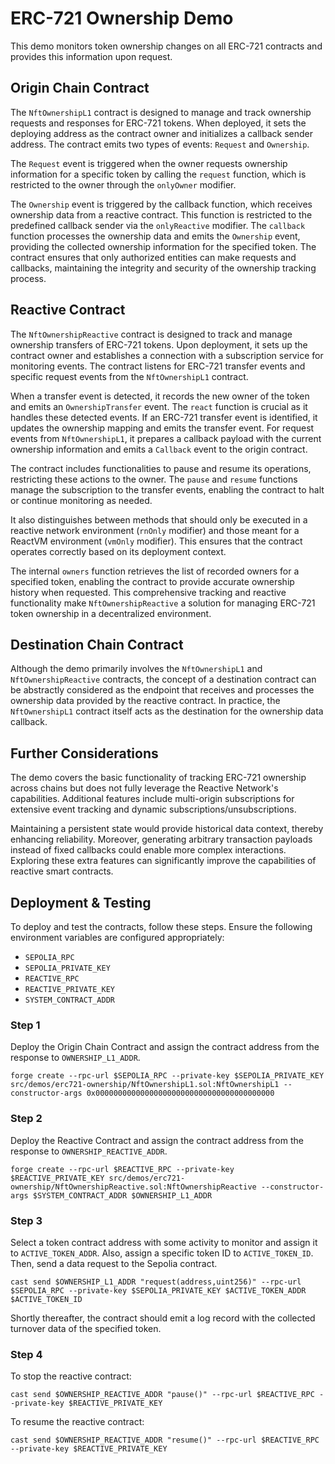 # ERC-721 Ownership Demo

This demo monitors token ownership changes on all ERC-721 contracts and provides this information upon request.

## Origin Chain Contract

The `NftOwnershipL1` contract is designed to manage and track ownership requests and responses for ERC-721 tokens. When deployed, it sets the deploying address as the contract owner and initializes a callback sender address. The contract emits two types of events: `Request` and `Ownership`.

The `Request` event is triggered when the owner requests ownership information for a specific token by calling the `request` function, which is restricted to the owner through the `onlyOwner` modifier.

The `Ownership` event is triggered by the callback function, which receives ownership data from a reactive contract. This function is restricted to the predefined callback sender via the `onlyReactive` modifier. The `callback` function processes the ownership data and emits the `Ownership` event, providing the collected ownership information for the specified token. The contract ensures that only authorized entities can make requests and callbacks, maintaining the integrity and security of the ownership tracking process.

## Reactive Contract

The `NftOwnershipReactive` contract is designed to track and manage ownership transfers of ERC-721 tokens. Upon deployment, it sets up the contract owner and establishes a connection with a subscription service for monitoring events. The contract listens for ERC-721 transfer events and specific request events from the `NftOwnershipL1` contract.

When a transfer event is detected, it records the new owner of the token and emits an `OwnershipTransfer` event. The `react` function is crucial as it handles these detected events. If an ERC-721 transfer event is identified, it updates the ownership mapping and emits the transfer event. For request events from `NftOwnershipL1`, it prepares a callback payload with the current ownership information and emits a `Callback` event to the origin contract.

The contract includes functionalities to pause and resume its operations, restricting these actions to the owner. The `pause` and `resume` functions manage the subscription to the transfer events, enabling the contract to halt or continue monitoring as needed.

It also distinguishes between methods that should only be executed in a reactive network environment (`rnOnly` modifier) and those meant for a ReactVM environment (`vmOnly` modifier). This ensures that the contract operates correctly based on its deployment context.

The internal `owners` function retrieves the list of recorded owners for a specified token, enabling the contract to provide accurate ownership history when requested. This comprehensive tracking and reactive functionality make `NftOwnershipReactive` a solution for managing ERC-721 token ownership in a decentralized environment.

## Destination Chain Contract

Although the demo primarily involves the `NftOwnershipL1` and `NftOwnershipReactive` contracts, the concept of a destination contract can be abstractly considered as the endpoint that receives and processes the ownership data provided by the reactive contract. In practice, the `NftOwnershipL1` contract itself acts as the destination for the ownership data callback.

## Further Considerations

The demo covers the basic functionality of tracking ERC-721 ownership across chains but does not fully leverage the Reactive Network's capabilities. Additional features include multi-origin subscriptions for extensive event tracking and dynamic subscriptions/unsubscriptions.

Maintaining a persistent state would provide historical data context, thereby enhancing reliability. Moreover, generating arbitrary transaction payloads instead of fixed callbacks could enable more complex interactions. Exploring these extra features can significantly improve the capabilities of reactive smart contracts.

## Deployment & Testing

To deploy and test the contracts, follow these steps. Ensure the following environment variables are configured appropriately:

* `SEPOLIA_RPC`
* `SEPOLIA_PRIVATE_KEY`
* `REACTIVE_RPC`
* `REACTIVE_PRIVATE_KEY`
* `SYSTEM_CONTRACT_ADDR`

### Step 1

Deploy the Origin Chain Contract and assign the contract address from the response to `OWNERSHIP_L1_ADDR`.

```
forge create --rpc-url $SEPOLIA_RPC --private-key $SEPOLIA_PRIVATE_KEY src/demos/erc721-ownership/NftOwnershipL1.sol:NftOwnershipL1 --constructor-args 0x0000000000000000000000000000000000000000
```

### Step 2

Deploy the Reactive Contract and assign the contract address from the response to `OWNERSHIP_REACTIVE_ADDR`.

```
forge create --rpc-url $REACTIVE_RPC --private-key $REACTIVE_PRIVATE_KEY src/demos/erc721-ownership/NftOwnershipReactive.sol:NftOwnershipReactive --constructor-args $SYSTEM_CONTRACT_ADDR $OWNERSHIP_L1_ADDR
```

### Step 3

Select a token contract address with some activity to monitor and assign it to `ACTIVE_TOKEN_ADDR`. Also, assign a specific token ID to `ACTIVE_TOKEN_ID`. Then, send a data request to the Sepolia contract.

```
cast send $OWNERSHIP_L1_ADDR "request(address,uint256)" --rpc-url $SEPOLIA_RPC --private-key $SEPOLIA_PRIVATE_KEY $ACTIVE_TOKEN_ADDR $ACTIVE_TOKEN_ID
```

Shortly thereafter, the contract should emit a log record with the collected turnover data of the specified token.

### Step 4

To stop the reactive contract:

```
cast send $OWNERSHIP_REACTIVE_ADDR "pause()" --rpc-url $REACTIVE_RPC --private-key $REACTIVE_PRIVATE_KEY
```

To resume the reactive contract:

```
cast send $OWNERSHIP_REACTIVE_ADDR "resume()" --rpc-url $REACTIVE_RPC --private-key $REACTIVE_PRIVATE_KEY
```
